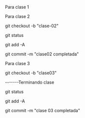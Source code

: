 Para clase 1

Para clase 2

git checkout -b "clase-02"

git status

git add -A

git commit -m "clase02 completada"

Para clase 3

git checkout -b "clase03"

-------Terminando clase

git status

git add -A

git commit -m "clase 03 completada"
